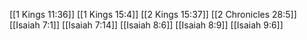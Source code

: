 [[1 Kings 11:36]]
[[1 Kings 15:4]]
[[2 Kings 15:37]]
[[2 Chronicles 28:5]]
[[Isaiah 7:1]]
[[Isaiah 7:14]]
[[Isaiah 8:6]]
[[Isaiah 8:9]]
[[Isaiah 9:6]]
